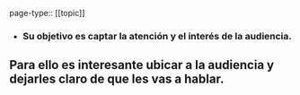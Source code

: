 page-type:: [[topic]]
- ### Su objetivo es captar la atención y el interés de la audiencia.

Para ello es interesante ubicar a la audiencia y dejarles claro de que les vas a hablar.
  - 


